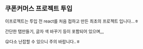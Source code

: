 
## 쿠폰커머스 프로젝트 투입

이프로젝트는 투입 전 react를 처음 접하고 만든 최초의 프로젝트 입니다...ㅎ

간단한 탭만들기, 글자 색 바꾸기 등이 포함되어 있으며,,,

😛다소 난잡할 수 있으니 주의 바랍니다..ㅎ
